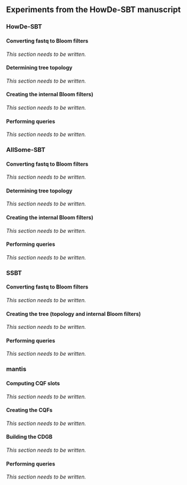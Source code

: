 ## Experiments from the HowDe-SBT manuscript

### HowDe-SBT

#### Converting fastq to Bloom filters

_This section needs to be written._

#### Determining tree topology

_This section needs to be written._

#### Creating the internal Bloom filters)

_This section needs to be written._

#### Performing queries

_This section needs to be written._

### AllSome-SBT

#### Converting fastq to Bloom filters

_This section needs to be written._

#### Determining tree topology

_This section needs to be written._

#### Creating the internal Bloom filters)

_This section needs to be written._

#### Performing queries

_This section needs to be written._

### SSBT

#### Converting fastq to Bloom filters

_This section needs to be written._

#### Creating the tree (topology and internal Bloom filters)

_This section needs to be written._

#### Performing queries

_This section needs to be written._

### mantis

#### Computing CQF slots

_This section needs to be written._

#### Creating the CQFs

_This section needs to be written._

#### Building the CDGB

_This section needs to be written._

#### Performing queries

_This section needs to be written._
